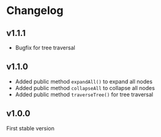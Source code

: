# Changelog

## v1.1.1

* Bugfix for tree traversal

## v1.1.0

* Added public method `expandAll()` to expand all nodes
* Added public method `collapseAll` to collapse all nodes
* Added public method `traverseTree()` for tree traversal

## v1.0.0

First stable version